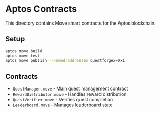 # Aptos Contracts

This directory contains Move smart contracts for the Aptos blockchain.

## Setup

```bash
aptos move build
aptos move test
aptos move publish --named-addresses questforgex=0x1
```

## Contracts

- `QuestManager.move` - Main quest management contract
- `RewardDistributor.move` - Handles reward distribution
- `QuestVerifier.move` - Verifies quest completion
- `Leaderboard.move` - Manages leaderboard state
